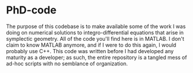 # PhD-code

The purpose of this codebase is to make available some of the work I was doing on numerical solutions to
integro-differential equations that arise in symplectic geometry.  All of the code you'll find here is in MATLAB.
I don't claim to know MATLAB anymore, and if I were to do this again, I would probably use C++.  This code was
written before I had developed any maturity as a developer; as such, the entire repository is a tangled mess of 
ad-hoc scripts with no semblance of organization.
